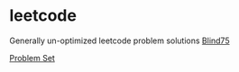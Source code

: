 # leetcode

Generally un-optimized leetcode problem solutions
[Blind75](https://leetcode.com/discuss/general-discussion/460599/blind-75-leetcode-questions)

[Problem Set](https://seanprashad.com/leetcode-patterns/)
